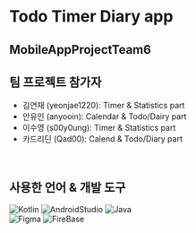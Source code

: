 # Todo Timer Diary app

## MobileAppProjectTeam6

## 팀 프로젝트 참가자
- 김연재 (yeonjae1220): Timer & Statistics part
- 안유인 (anyooin): Calendar & Todo/Dairy part
- 이수영 (s00y0ung): Timer & Statistics part
- 카드리딘 (Qad00): Calend & Todo/Diary part
<br/>

## 사용한 언어 & 개발 도구
<img alt='Kotlin' src='https://img.shields.io/badge/Kotlin-black?style=flat-square&logo=Kotlin&logoColor='> <img alt='AndroidStudio' src='https://img.shields.io/badge/AndoridStudio-blue?style=flat-square&logo=AndroidStudio&logoColor='> <img alt='Java' src='https://img.shields.io/badge/Java-grey?style=flat-square&logo=Java&logoColor='></br>
<img alt='Figma' src='https://img.shields.io/badge/Figma-green?style=flat-square&logo=Figma&logoColor='> <img alt='FireBase' src='https://img.shields.io/badge/FireBase-darkblue?style=flat-square&logo=FireBase&logoColor='>

